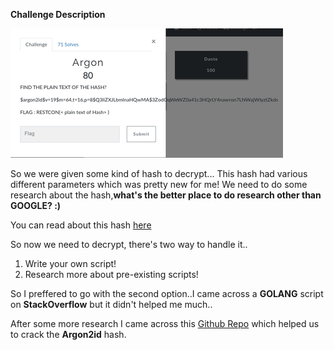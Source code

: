 **Challenge Description**

![](./Images/ArgonCrypto.png)

So we were given some kind of hash to decrypt... This hash had various different parameters which was pretty new for me!
We need to do some research about the hash,**what's the better place to do research other than GOOGLE? :)**

You can read about this hash [here](https://en.wikipedia.org/wiki/Argon2)

So now we need to decrypt, there's two way to handle it..
1. Write your own script!
2. Research more about pre-existing scripts!

So I preffered to go with the second option..I came across a **GOLANG** script on **StackOverflow** but it didn't helped me much..

After some more research I came across this [Github Repo](https://github.com/CyberKnight00/Argon2_Cracker) which helped us to crack the **Argon2id** hash.



